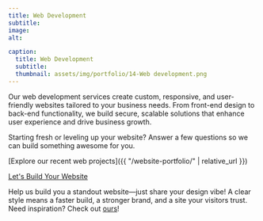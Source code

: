 ```yaml
---
title: Web Development
subtitle: 
image: 
alt: 

caption:
  title: Web Development
  subtitle: 
  thumbnail: assets/img/portfolio/14-Web development.png
---
```

Our web development services create custom, responsive, and user-friendly websites tailored to your business needs. From front-end design to back-end functionality, we build secure, scalable solutions that enhance user experience and drive business growth.

Starting fresh or leveling up your website?
Answer a few questions so we can build something awesome for you.

[Explore our recent web projects]({{ "/website-portfolio/" | relative_url }})

<a href="{{ site.baseurl }}/forms/website-development/" class="btn btn-primary btn-lg">
  Let's Build Your Website
</a>

Help us build you a standout website—just share your design vibe! A clear style means a faster build, a stronger brand, and a site your visitors trust. Need inspiration? Check out <a href="https://www.notion.so/mastiffsystems/Mastiff-Design-Language-873a9e9903fd47bda217a80ba42adc59?source=copy_link" target="_blank">ours</a>!

